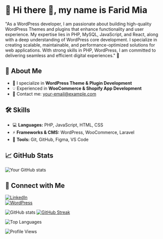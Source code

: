 # 👋 Hi there 👋, my name is Farid Mia

"As a WordPress developer, I am passionate about building high-quality WordPress Themes and plugins that enhance functionality and user experience. My expertise lies in PHP, MySQL, JavaScript, and React, along with a deep understanding of WordPress core development. I specialize in creating scalable, maintainable, and performance-optimized solutions for web applications. With strong skills in PHP, WordPress, I am committed to delivering seamless and efficient digital experiences." 🚀

## 🚀 About Me

- 🎯 I specialize in **WordPress Theme & Plugin Development**
- 💡 Experienced in **WooCommerce & Shopify App Development**
- 📩 Contact me: [your-email@example.com](mailto:your-email@example.com)

## 🛠 Skills

- 💻 **Languages:** PHP, JavaScript, HTML, CSS
- ⚡ **Frameworks & CMS:** WordPress, WooCommerce, Laravel
- 🔧 **Tools:** Git, GitHub, Figma, VS Code

## 📈 GitHub Stats

![Your GitHub stats](https://github-readme-stats.vercel.app/api?username=faridmia&show_icons=true&theme=radical)

## 🔗 Connect with Me

[![LinkedIn](https://img.shields.io/badge/LinkedIn-0077B5?style=for-the-badge&logo=linkedin&logoColor=white)](https://linkedin.com/in/farid-mia-b551a9149)  
[![WordPress](https://img.shields.io/badge/WordPress-21759B?style=for-the-badge&logo=wordpress&logoColor=white)](https://profiles.wordpress.org/faridmia/)

![GitHub stats](https://github-readme-stats.vercel.app/api?username=faridmia&show_icons=true&theme=dark)
[![GitHub Streak](https://streak-stats.demolab.com?user=faridmia&theme=radical&border_radius=10)](https://git.io/streak-stats)

![Top Languages](https://github-readme-stats.vercel.app/api/top-langs/?username=faridmia&layout=compact&theme=dark)

![Profile Views](https://komarev.com/ghpvc/?username=faridmia&color=blue)
